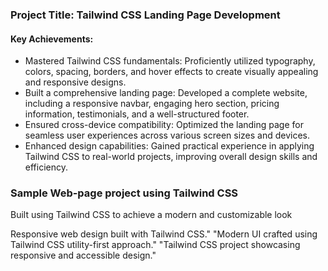 ### Project Title: Tailwind CSS Landing Page Development

#### Key Achievements:

- Mastered Tailwind CSS fundamentals: Proficiently utilized typography, colors, spacing, borders, and hover effects to create visually appealing and responsive designs.
- Built a comprehensive landing page: Developed a complete website, including a responsive navbar, engaging hero section, pricing information, testimonials, and a well-structured footer.
- Ensured cross-device compatibility: Optimized the landing page for seamless user experiences across various screen sizes and devices.
- Enhanced design capabilities: Gained practical experience in applying Tailwind CSS to real-world projects, improving overall design skills and efficiency.

### Sample Web-page project using Tailwind CSS 
Built using Tailwind CSS to achieve a modern and customizable look

Responsive web design built with Tailwind CSS."
"Modern UI crafted using Tailwind CSS utility-first approach."
"Tailwind CSS project showcasing responsive and accessible design."

